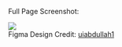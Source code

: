Full Page Screenshot:

<img src='./assets/images/asianCrave.png'>

<br>
Figma Design Credit: <a href='https://www.figma.com/@uiabdullah1'>uiabdullah1</a>
